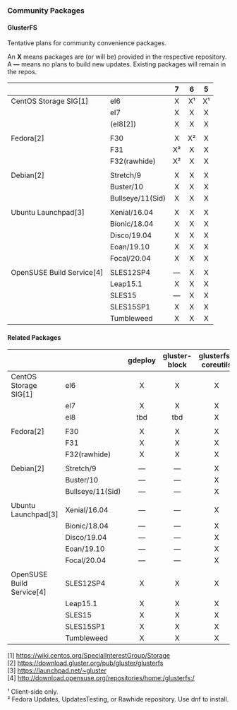 ### Community Packages

#### GlusterFS

Tentative plans for community convenience packages.

An **X** means packages are (or will be) provided in the respective repository.  
A **—** means no plans to build new updates. Existing packages will remain in the repos.  

|              |                |     7     |     6     |     5     |
|--------------|----------------|:---------:|:---------:|:---------:|
|CentOS Storage SIG[1]|el6            |     X      |     X¹     |     X¹    |
|              |el7             |     X     |     X     |     X     |
|              |(el8[2])        |     X     |     X     |     X     |
|              |                |           |           |           |
|Fedora[2]     |F30             |     X     |     X²    |     X     |
|              |F31             |     X²    |     X     |     X     |
|              |F32(rawhide)    |     X²    |     X     |     X     |
|              |                |           |           |           |
|Debian[2]     |Stretch/9       |     X     |     X     |     X     |
|              |Buster/10       |     X     |     X     |     X     |
|              |Bullseye/11(Sid)|     X     |     X     |     X     |
|              |                |           |           |           |
|Ubuntu Launchpad[3]|Xenial/16.04    |     X     |     X     |     X     |
|              |Bionic/18.04    |     X     |     X     |     X     |
|              |Disco/19.04     |     X     |     X     |     X     |
|              |Eoan/19.10      |     X     |     X     |     X     |
|              |Focal/20.04     |     X     |     X     |     X     |
|              |                |           |           |           |
|OpenSUSE Build Service[4]|SLES12SP4    |     —     |     X     |     X     |
|              |Leap15.1        |     X     |     X     |     X     |
|              |SLES15          |     —     |     X     |     X     |
|              |SLES15SP1       |     X     |     X     |     X     |
|              |Tumbleweed      |     X     |     X     |     X     |


#### Related Packages

|              |                | gdeploy | gluster-block | glusterfs-coreutils | nfs-ganesha | storhaug | Samba |
|--------------|----------------|:-------:|:--------:|:----------:|:-----------:|:--------:|:-----:|
|CentOS Storage SIG[1]|el6             |    X    |     X    |     X      |      X      |     X    |   ?   |
|              |el7             |    X    |     X    |     X      |      X      |     X    |   ?   |
|              |el8             |   tbd   |    tbd   |     X      |      X      |    tbd   |   ?   |
|              |                |         |          |            |             |          |       |
|Fedora[2]     |F30             |    X    |     X    |     X      |      X      |     X    |   ?   |
|              |F31             |    X    |     X    |     X      |      X      |     X    |   ?   |
|              |F32(rawhide)    |    X    |     X    |     X      |      X      |     X    |   ?   |
|              |                |         |          |            |             |          |       |
|Debian[2]     |Stretch/9       |    —    |     —    |     X      |      X      |     X    |   ?   |
|              |Buster/10       |    —    |     —    |     X      |      X      |     X    |   ?   |
|              |Bullseye/11(Sid)|    —    |     —    |     X      |      X      |     X    |   ?   |
|              |                |         |          |            |             |          |       |
|Ubuntu Launchpad[3]|Xenial/16.04    |    —    |     —    |     X      |      X      |     X    |   ?   |
|              |Bionic/18.04    |    —    |     —    |     X      |      X      |     X    |   ?   |
|              |Disco/19.04     |    —    |     —    |     X      |      X      |     X    |   ?   |
|              |Eoan/19.10      |    —    |     —    |     X      |      X      |     X    |   ?   |
|              |Focal/20.04     |    —    |     —    |     X      |      X      |     X    |   ?   |
|              |                |         |          |            |             |          |       |
|OpenSUSE Build Service[4]|SLES12SP4       |    X     |     X    |     X       |      X      |     X    |   ?   |
|              |Leap15.1        |    X    |     X    |     X      |      X      |     X    |   ?   |
|              |SLES15          |    X    |     X    |     X      |      X      |     X    |   ?   |
|              |SLES15SP1       |    X    |     X    |     X      |      X      |     X    |   ?   |
|              |Tumbleweed      |    X    |     X    |     X      |      X      |     X    |   ?   |



[1] <https://wiki.centos.org/SpecialInterestGroup/Storage>  
[2] <https://download.gluster.org/pub/gluster/glusterfs>  
[3] <https://launchpad.net/~gluster>  
[4] <http://download.opensuse.org/repositories/home:/glusterfs:/>  

¹ Client-side only.  
² Fedora Updates, UpdatesTesting, or Rawhide repository. Use dnf to install.  
